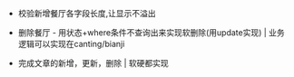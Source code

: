 
 * 校验新增餐厅各字段长度,让显示不溢出

 * 删除餐厅 - 用状态+where条件不查询出来实现软删除(用update实现) | 业务逻辑可以实现在canting/bianji

 * 完成文章的新增，更新，删除 | 软硬都实现